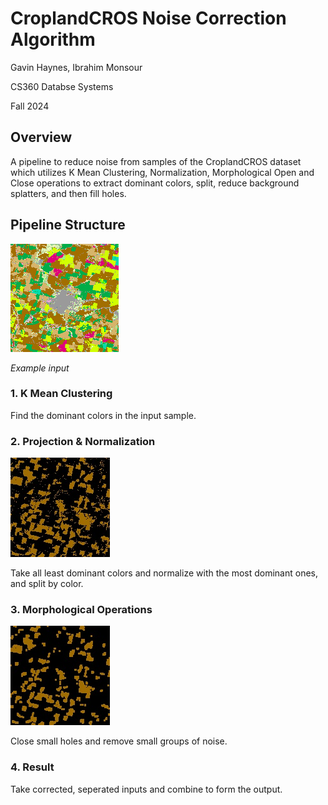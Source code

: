 # CroplandCROS Noise Correction Algorithm
Gavin Haynes, Ibrahim Monsour

CS360 Databse Systems

Fall 2024

## Overview
A pipeline to reduce noise from samples of the CroplandCROS dataset which utilizes K Mean Clustering, Normalization, 
Morphological Open and Close operations to extract dominant colors, split, reduce background splatters, and then fill holes.

## Pipeline Structure

![Large example input](./examples/input-lg-3.jpg)

_Example input_

### 1. K Mean Clustering
Find the dominant colors in the input sample.

### 2. Projection & Normalization

![One result from projection](./examples/projection0.jpg)

Take all least dominant colors and normalize with the most dominant ones, and split by color.

### 3. Morphological Operations

![One result from projection](./examples/morph0.jpg)

Close small holes and remove small groups of noise.

### 4. Result
Take corrected, seperated inputs and combine to form the output.